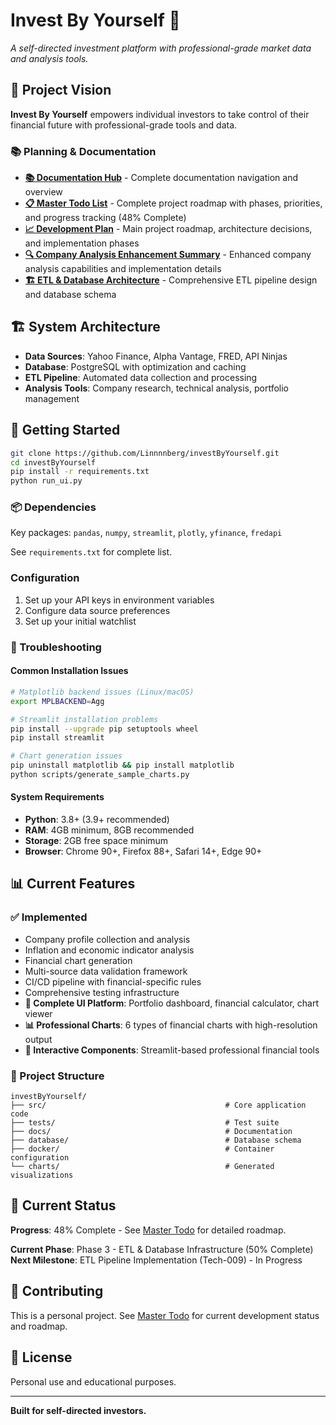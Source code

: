 # Invest By Yourself 🚀

*A self-directed investment platform with professional-grade market data and analysis tools.*

## 🎯 **Project Vision**

**Invest By Yourself** empowers individual investors to take control of their financial future with professional-grade tools and data.

### **📚 Planning & Documentation**
- **[📚 Documentation Hub](docs/README.md)** - Complete documentation navigation and overview
- **[📋 Master Todo List](MASTER_TODO.md)** - Complete project roadmap with phases, priorities, and progress tracking (48% Complete)
- **[📈 Development Plan](docs/investbyyourself_plan.md)** - Main project roadmap, architecture decisions, and implementation phases
- **[🔍 Company Analysis Enhancement Summary](docs/company_analysis_enhancement_summary.md)** - Enhanced company analysis capabilities and implementation details
- **[🏗️ ETL & Database Architecture](docs/etl_architecture_plan.md)** - Comprehensive ETL pipeline design and database schema

## 🏗️ **System Architecture**

- **Data Sources**: Yahoo Finance, Alpha Vantage, FRED, API Ninjas
- **Database**: PostgreSQL with optimization and caching
- **ETL Pipeline**: Automated data collection and processing
- **Analysis Tools**: Company research, technical analysis, portfolio management

## 🚀 **Getting Started**

```bash
git clone https://github.com/Linnnnberg/investByYourself.git
cd investByYourself
pip install -r requirements.txt
python run_ui.py
```

### **📦 Dependencies**

Key packages: `pandas`, `numpy`, `streamlit`, `plotly`, `yfinance`, `fredapi`

See `requirements.txt` for complete list.

### **Configuration**
1. Set up your API keys in environment variables
2. Configure data source preferences
3. Set up your initial watchlist

### **🚨 Troubleshooting**

#### **Common Installation Issues**
```bash
# Matplotlib backend issues (Linux/macOS)
export MPLBACKEND=Agg

# Streamlit installation problems
pip install --upgrade pip setuptools wheel
pip install streamlit

# Chart generation issues
pip uninstall matplotlib && pip install matplotlib
python scripts/generate_sample_charts.py
```

#### **System Requirements**
- **Python**: 3.8+ (3.9+ recommended)
- **RAM**: 4GB minimum, 8GB recommended
- **Storage**: 2GB free space minimum
- **Browser**: Chrome 90+, Firefox 88+, Safari 14+, Edge 90+

## 📊 **Current Features**

### **✅ Implemented**
- Company profile collection and analysis
- Inflation and economic indicator analysis
- Financial chart generation
- Multi-source data validation framework
- CI/CD pipeline with financial-specific rules
- Comprehensive testing infrastructure
- **🎨 Complete UI Platform**: Portfolio dashboard, financial calculator, chart viewer
- **📊 Professional Charts**: 6 types of financial charts with high-resolution output
- **🚀 Interactive Components**: Streamlit-based professional financial tools

### **📁 Project Structure**
```
investByYourself/
├── src/                                        # Core application code
├── tests/                                      # Test suite
├── docs/                                       # Documentation
├── database/                                   # Database schema
├── docker/                                     # Container configuration
└── charts/                                     # Generated visualizations
```

## 🎯 **Current Status**

**Progress**: 48% Complete - See [Master Todo](MASTER_TODO.md) for detailed roadmap.

**Current Phase**: Phase 3 - ETL & Database Infrastructure (50% Complete)
**Next Milestone**: ETL Pipeline Implementation (Tech-009) - In Progress

## 🤝 **Contributing**

This is a personal project. See [Master Todo](MASTER_TODO.md) for current development status and roadmap.

## 📄 **License**

Personal use and educational purposes.

---

**Built for self-directed investors.**
